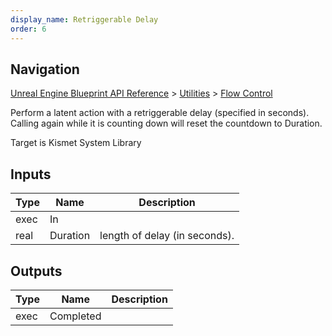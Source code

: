 ```yaml
---
display_name: Retriggerable Delay
order: 6
---
```

## Navigation

[Unreal Engine Blueprint API Reference](https://dev.epicgames.com/documentation/en-us/unreal-engine/BlueprintAPI) > [Utilities](https://dev.epicgames.com/documentation/en-us/unreal-engine/BlueprintAPI/Utilities) > [Flow Control](https://dev.epicgames.com/documentation/en-us/unreal-engine/BlueprintAPI/Utilities/FlowControl)

Perform a latent action with a retriggerable delay (specified in seconds). Calling again while it is counting down will reset the countdown to Duration.

Target is Kismet System Library

## Inputs

| Type | Name | Description |
| --- | --- | --- |
| exec | In |  |
| real | Duration | length of delay (in seconds). |

## Outputs

| Type | Name | Description |
| --- | --- | --- |
| exec | Completed |  |

